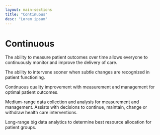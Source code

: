 ```yaml
---
layout: main-sections
title: "Continuous"
desc: "Lorem ipsum"
---
```


# Continuous

The ability to measure patient outcomes over time allows everyone to continuously
monitor and improve the delivery of care.

The ability to intervene sooner when subtle changes are recognized in patient
functioning.

Continuous quality improvement with measurement and management for optimal patient outcomes.

Medium-range data collection and analysis for measurement and management.
Assists with decisions to continue, maintain, change or withdraw health care interventions.

Long-range big data analytics to determine best resource allocation for patient groups.

